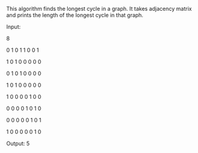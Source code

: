 This algorithm finds the longest cycle in a graph.
It takes adjacency matrix and prints the length of the longest cycle in that graph.

Input:

8

0 1 0 1 1 0 0 1

1 0 1 0 0 0 0 0

0 1 0 1 0 0 0 0

1 0 1 0 0 0 0 0

1 0 0 0 0 1 0 0

0 0 0 0 1 0 1 0

0 0 0 0 0 1 0 1

1 0 0 0 0 0 1 0

Output:
5
